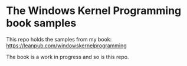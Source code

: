 # The Windows Kernel Programming book samples

This repo holds the samples from my book: https://leanpub.com/windowskernelprogramming

The book is a work in progress and so is this repo.
